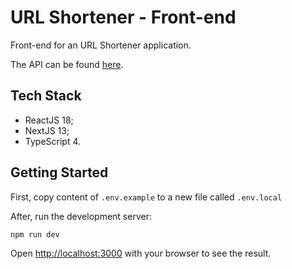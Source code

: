 # URL Shortener - Front-end

Front-end for an URL Shortener application.

The API can be found [here](https://github.com/RaphaelBatagini/url-shortener-api).

## Tech Stack
- ReactJS 18;
- NextJS 13;
- TypeScript 4.

## Getting Started

First, copy content of `.env.example` to a new file called `.env.local`

After, run the development server:

```bash
npm run dev
```

Open [http://localhost:3000](http://localhost:3000) with your browser to see the result.

